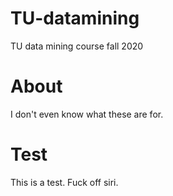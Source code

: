 # TU-datamining
TU data mining course fall 2020

# About
I don't even know what these are for.

# Test

This is a test. Fuck off siri.
